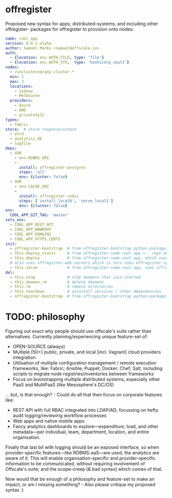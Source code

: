 offregister
===========

Proposed new syntax for apps; distributed-systems; and including other offregister- packages for offregister to provision onto nodes:

```yaml
name: cool_app
version: 0.0.1-alpha
author: Samuel Marks <samuel@offscale.io>
auth:
  - {location: env.AUTH_FILE, type: 'file'}
  - {location: env.AUTH_STR,  type: 'hashicorp_vault'}
nodes:
  - /unclustered/any-cluster-*
  min: 1
  max: 3
  locations:
    - Sydney
    - Melbourne
  providers:
    - Azure
    - AWS
    - private3y11
types:
  - fabric
store:  # store response/output
  - etcd
  - analytics_db
  - logfile
deps:
  - XOR
    - env.RDBMS_URI
    -
      install: offregister-postgres
      steps: 'all'
      env: {cluster: false}
  - XOR
    - env.CACHE_URI
    -
      install: offregister-redis
      steps: ['install_local0', 'serve_local1']
      env: {cluster: false}
env:
  COOL_APP_GIT_TAG: 'master'
sets_env:
  - COOL_APP_REST_API
  - COOL_APP_WWWROOT
  - COOL_APP_DOMAINS
  - COOL_APP_HTTPS_CERTS
init:
  - offregister-bootstrap  # from offregister-bootstrap python-package, runs everything in its `init:`
  - this.deploy_static     # from offregister-some-cool-app <-- repo where this file is
  - this.deploy            # from offregister-some-cool-app, which uses offregister-app-push
  # also uses offregister-web-servers which in turn uses offregister-systemd
  - this.serve             # from offregister-some-cool-app, uses offregister-githook & others
del:
  - this.stop              # stop daemons that init started
  - this.daemon_rm         # delete daemons
  - this.rm                # remove directories
  - this.teardown          # uninstall services / other dependencies
  - offregister-bootstrap  # from offregister-bootstrap python-package, runs everything in its `del:`
```

# TODO: philosophy
Figuring out exact why people should use offscale's suite rather than alternatives. Currently planning/experiencing unique feature-set of:

  - OPEN-SOURCE (always)
  - Multiple [50+] public, private, and local [incl. Vagrant] cloud providers integration
  - Utilisation of multiple configuration management / remote execution frameworks, like: Fabric; Ansible; Puppet; Docker; Chef; Salt, including scripts to migrate node registries/inventories between frameworks
  - Focus on bootstrapping multiple distributed systems, especially other PaaS and MultiPaaS (like Mesosphere's DC/OS)

… but, is that enough? - Could do all that then focus on corporate features like:

  - REST API with full RBAC integrated into LDAP/AD; focussing on hefty audit logging/reviewing workflow processes
  - Web apps and native mobile apps
  - Fancy analytics dashboards to explore—expenditure, load, and other metadata—per individual, team, department, location, and entire organisation.

Finally that last bit with logging should be an exposed interface, so when provider-specific features—like RDBMS-aaS—are used, the analytics are aware of it. This will enable organisation-specific and provider-specific information to be communicated, without requiring involvement of Offscale's suite; and the scope-creep [& bad syntax] which comes of that.

Now would that be enough of a philosophy and feature-set to make an impact, or am I missing something? - Also please critique my proposed syntax :)
